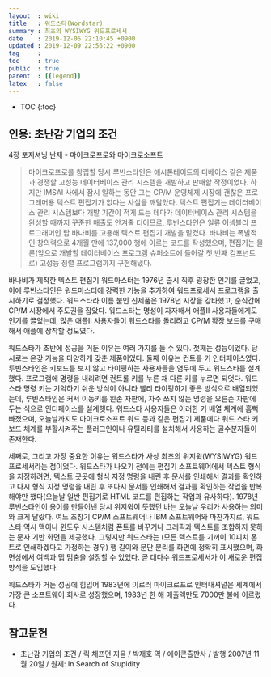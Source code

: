 ```yaml
---
layout  : wiki
title   : 워드스타(Wordstar)
summary : 최초의 WYSIWYG 워드프로세서
date    : 2019-12-06 22:10:45 +0900
updated : 2019-12-09 22:56:22 +0900
tag     : 
toc     : true
public  : true
parent  : [[legend]]
latex   : false
---
```

* TOC
{:toc}

## 인용: 초난감 기업의 조건

4장 포지셔닝 난제 - 마이크로프로와 마이크로소프트

> 마이크로프로를 창립할 당시 루빈스타인은 애시톤테이트의 디베이스 같은 제품과 경쟁할 고성능 데이터베이스 관리 시스템을 개발하고 판매할 작정이었다.
하지만 IMSAI 사에서 잠시 일하는 동안 그는 CP/M 운영체제 시장에 괜찮은 프로그래머용 텍스트 편집기가 없다는 사실을 깨달았다.
텍스트 편집기는 데이터베이스 관리 시스템보다 개발 기간이 적게 드는 데다가 데이터베이스 관리 시스템을 완성할 때까지 꾸준한 매출도 안겨줄 터이므로, 루빈스타인은 일류 어셈블리 프로그래머인 랍 바나비를 고용해 텍스트 편집기 개발을 맡겼다.
바나비는 폭발적인 창의력으로 4개월 만에 137,000 행에 이르는 코드를 작성했으며, 편집기는 물론(앞으로 개발할 데이터베이스 프로그램 슈퍼소트에 들어갈 첫 번째 컴포넌트로) 고성능 정렬 프로그램까지 구현해냈다.

>
바나비가 제작한 텍스트 편집기 워드마스터는 1976년 출시 직후 굉장한 인기를 글었고, 이에 루빈스타인은 워드마스터에 강력한 기능을 추가하여 워드프로세서 프로그램을 출시하기로 결정했다. 워드스타라 이름 붙인 신제품은 1978년 시장을 강타했고, 순식간에 CP/M 시장에서 주도권을 잡았다. 워드스타는 명성이 자자해서 애플II 사용자들에게도 인기를 끌었는데, 많은 애플II 사용자들이 워드스타를 돌리려고 CP/M 확장 보드를 구매해서 애플에 장착할 정도였다.
>
워드스타가 초반에 성공을 거둔 이유는 여러 가지를 들 수 있다. 첫째는 성능이었다. 당시로는 온갖 기능을 다양하게 갖춘 제품이었다. 둘째 이유는 컨트롤 키 인터페이스였다. 루빈스타인은 키보드를 보지 않고 타이핑하는 사용자들을 염두에 두고 워드스타를 설계했다. 프로그램에 명령을 내리려면 컨트롤 키를 누른 채 다른 키를 누르면 되엇다. 워드스타 명령 키는 기억하기 쉬운 방식이 아니라 빨리 타이핑하기 좋은 방식으로 배열되었는데, 루빈스타인은 커서 이동키를 왼손 자판에, 자주 쓰지 않는 명령을 오른손 자판에 두는 식으로 인터페이스를 설계햇다. 워드스타 사용자들은 이러한 키 배열 체계에 흠뻑 빠졌으며, 오늘날까지도 마이크로소프트 워드 등과 같은 편집기 제품에다 워드 스타 키보드 체계를 부활시켜주는 플러그인이나 유틸리티를 설치해서 사용하는 골수분자들이 존재한다.
>
세째로, 그리고 가장 중요한 이유는 워드스타가 사상 최초의 위지윅(WYSIWYG) 워드프로세서라는 점이었다. 워드스타가 나오기 전에는 편집기 소프트웨어에서 텍스트 형식을 지정하려면, 텍스트 곳곳에 형식 지정 명령을 내린 후 문서를 인쇄해서 결과를 확인하고 다시 형식 지정 명령을 내린 후 또다시 문서를 인쇄해서 결과를 확인하는 작업을 반복해야만 했다(오늘날 일반 편집기로 HTML 코드를 편집하는 작업과 유사하다). 1978년 루빈스타인이 용어를 만들어낸 당시 위지윅이 뜻했던 바는 오늘날 우리가 사용하는 의미와 크게 달랐다. 여느 초창기 CP/M 소프트웨어나 IBM 소프트웨어와 마찬가지로, 워드스타 역시 맥이나 윈도우 시스템처럼 폰트를 바꾸거나 그래픽과 텍스트를 조합하지 못하는 문자 기반 화면을 제공했다. 그렇지만 워드스타는 (모든 텍스트를 기꺼이 10피치 폰트로 인쇄하겠다고 가정하는 경우) 행 길이와 문단 분리를 화면에 정확히 표시했으며, 화면상에서 여백과 탭 멈춤을 설정할 수 있었다. 곧 대다수 워드프로세서가 이 새로운 편집 방식을 도입했다.
>
워드스타가 거둔 성공에 힘입어 1983년에 이르러 마이크로프로 인터내셔널은 세계에서 가장 큰 소프트웨어 회사로 성장했으며, 1983년 한 해 매출액만도 7000만 불에 이르렀다.

## 참고문헌

*  초난감 기업의 조건 / 릭 채프먼 지음 / 박재호 역 / 에이콘출판사 / 발행 2007년 11월 20일 / 원제: In Search of Stupidity
